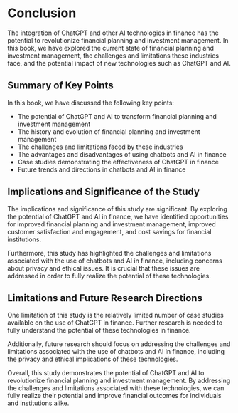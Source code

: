 # Conclusion

The integration of ChatGPT and other AI technologies in finance has the potential to revolutionize financial planning and investment management. In this book, we have explored the current state of financial planning and investment management, the challenges and limitations these industries face, and the potential impact of new technologies such as ChatGPT and AI.

Summary of Key Points
---------------------

In this book, we have discussed the following key points:

* The potential of ChatGPT and AI to transform financial planning and investment management
* The history and evolution of financial planning and investment management
* The challenges and limitations faced by these industries
* The advantages and disadvantages of using chatbots and AI in finance
* Case studies demonstrating the effectiveness of ChatGPT in finance
* Future trends and directions in chatbots and AI in finance

Implications and Significance of the Study
------------------------------------------

The implications and significance of this study are significant. By exploring the potential of ChatGPT and AI in finance, we have identified opportunities for improved financial planning and investment management, improved customer satisfaction and engagement, and cost savings for financial institutions.

Furthermore, this study has highlighted the challenges and limitations associated with the use of chatbots and AI in finance, including concerns about privacy and ethical issues. It is crucial that these issues are addressed in order to fully realize the potential of these technologies.

Limitations and Future Research Directions
------------------------------------------

One limitation of this study is the relatively limited number of case studies available on the use of ChatGPT in finance. Further research is needed to fully understand the potential of these technologies in finance.

Additionally, future research should focus on addressing the challenges and limitations associated with the use of chatbots and AI in finance, including the privacy and ethical implications of these technologies.

Overall, this study demonstrates the potential of ChatGPT and AI to revolutionize financial planning and investment management. By addressing the challenges and limitations associated with these technologies, we can fully realize their potential and improve financial outcomes for individuals and institutions alike.